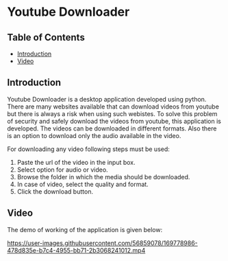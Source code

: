 # Youtube Downloader

## Table of Contents

- [Introduction](#Introduction)
- [Video](#Video)

## Introduction

Youtube Downloader is a desktop application developed using python. There are many websites available that can download videos from youtube but there is always a risk  when using such webistes. To solve this problem of security and safely download the videos from youtube, this application is developed. The videos can be downloaded in different formats. Also there is an option to download only the audio available in the video. 

For downloading any video following steps must be used:
1. Paste the url of the video in the input box.
2. Select option for audio or video.
3. Browse the folder in which the media should be downloaded.
4. In case of video, select the quality and format.
5. Click the download button.

## Video

The demo of working of the application is given below:


https://user-images.githubusercontent.com/56859078/169778986-478d835e-b7c4-4955-bb71-2b3068241012.mp4

